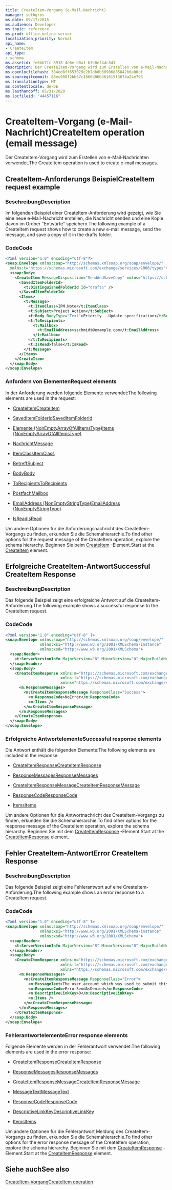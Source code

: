 ```yaml
---
title: CreateItem-Vorgang (e-Mail-Nachricht)
manager: sethgros
ms.date: 09/17/2015
ms.audience: Developer
ms.topic: reference
ms.prod: office-online-server
localization_priority: Normal
api_name:
- CreateItem
api_type:
- schema
ms.assetid: fe6bb7fc-8918-4e6e-b0a1-b7e0ef44c3d1
description: Der CreateItem-Vorgang wird zum Erstellen von e-Mail-Nachrichten verwendet.
ms.openlocfilehash: 384ed8ff653029c2b7db0b36986d85842b0a06cf
ms.sourcegitcommit: 88ec988f2bb67c1866d06b361615f3674a24e795
ms.translationtype: MT
ms.contentlocale: de-DE
ms.lasthandoff: 05/31/2020
ms.locfileid: "44457116"
---
```

# <a name="createitem-operation-email-message"></a><span data-ttu-id="39bc4-103">CreateItem-Vorgang (e-Mail-Nachricht)</span><span class="sxs-lookup"><span data-stu-id="39bc4-103">CreateItem operation (email message)</span></span>

<span data-ttu-id="39bc4-104">Der CreateItem-Vorgang wird zum Erstellen von e-Mail-Nachrichten verwendet.</span><span class="sxs-lookup"><span data-stu-id="39bc4-104">The CreateItem operation is used to create e-mail messages.</span></span>
  
## <a name="createitem-request-example"></a><span data-ttu-id="39bc4-105">CreateItem-Anforderungs Beispiel</span><span class="sxs-lookup"><span data-stu-id="39bc4-105">CreateItem request example</span></span>

### <a name="description"></a><span data-ttu-id="39bc4-106">Beschreibung</span><span class="sxs-lookup"><span data-stu-id="39bc4-106">Description</span></span>

<span data-ttu-id="39bc4-107">Im folgenden Beispiel einer CreateItem-Anforderung wird gezeigt, wie Sie eine neue e-Mail-Nachricht erstellen, die Nachricht senden und eine Kopie davon im Ordner "Entwürfe" speichern.</span><span class="sxs-lookup"><span data-stu-id="39bc4-107">The following example of a CreateItem request shows how to create a new e-mail message, send the message, and save a copy of it in the drafts folder.</span></span>
  
### <a name="code"></a><span data-ttu-id="39bc4-108">Code</span><span class="sxs-lookup"><span data-stu-id="39bc4-108">Code</span></span>

```XML
<?xml version="1.0" encoding="utf-8"?>
<soap:Envelope xmlns:soap="http://schemas.xmlsoap.org/soap/envelope/"
  xmlns:t="https://schemas.microsoft.com/exchange/services/2006/types">
  <soap:Body>
    <CreateItem MessageDisposition="SendAndSaveCopy" xmlns="https://schemas.microsoft.com/exchange/services/2006/messages">
      <SavedItemFolderId>
        <t:DistinguishedFolderId Id="drafts" />
      </SavedItemFolderId>
      <Items>
        <t:Message>
          <t:ItemClass>IPM.Note</t:ItemClass>
          <t:Subject>Project Action</t:Subject>
          <t:Body BodyType="Text">Priority - Update specification</t:Body>
          <t:ToRecipients>
            <t:Mailbox>
              <t:EmailAddress>sschmidt@example.com</t:EmailAddress>
            </t:Mailbox>
          </t:ToRecipients>
          <t:IsRead>false</t:IsRead>
        </t:Message>
      </Items>
    </CreateItem>
  </soap:Body>
</soap:Envelope>
```

### <a name="request-elements"></a><span data-ttu-id="39bc4-109">Anfordern von Elementen</span><span class="sxs-lookup"><span data-stu-id="39bc4-109">Request elements</span></span>

<span data-ttu-id="39bc4-110">In der Anforderung werden folgende Elemente verwendet:</span><span class="sxs-lookup"><span data-stu-id="39bc4-110">The following elements are used in the request:</span></span> 
  
- [<span data-ttu-id="39bc4-111">CreateItem</span><span class="sxs-lookup"><span data-stu-id="39bc4-111">CreateItem</span></span>](createitem.md)
    
- [<span data-ttu-id="39bc4-112">SavedItemFolderId</span><span class="sxs-lookup"><span data-stu-id="39bc4-112">SavedItemFolderId</span></span>](saveditemfolderid.md)
    
- [<span data-ttu-id="39bc4-113">Elemente (NonEmptyArrayOfAllItemsType)</span><span class="sxs-lookup"><span data-stu-id="39bc4-113">Items (NonEmptyArrayOfAllItemsType)</span></span>](items-nonemptyarrayofallitemstype.md)
    
- [<span data-ttu-id="39bc4-114">Nachricht</span><span class="sxs-lookup"><span data-stu-id="39bc4-114">Message</span></span>](message-ex15websvcsotherref.md)
    
- [<span data-ttu-id="39bc4-115">ItemClass</span><span class="sxs-lookup"><span data-stu-id="39bc4-115">ItemClass</span></span>](itemclass.md)
    
- [<span data-ttu-id="39bc4-116">Betreff</span><span class="sxs-lookup"><span data-stu-id="39bc4-116">Subject</span></span>](subject.md)
    
- [<span data-ttu-id="39bc4-117">Body</span><span class="sxs-lookup"><span data-stu-id="39bc4-117">Body</span></span>](body.md)
    
- [<span data-ttu-id="39bc4-118">ToRecipients</span><span class="sxs-lookup"><span data-stu-id="39bc4-118">ToRecipients</span></span>](torecipients.md)
    
- [<span data-ttu-id="39bc4-119">Postfach</span><span class="sxs-lookup"><span data-stu-id="39bc4-119">Mailbox</span></span>](mailbox.md)
    
- [<span data-ttu-id="39bc4-120">EmailAddress (NonEmptyStringType)</span><span class="sxs-lookup"><span data-stu-id="39bc4-120">EmailAddress (NonEmptyStringType)</span></span>](emailaddress-nonemptystringtype.md)
    
- [<span data-ttu-id="39bc4-121">IsRead</span><span class="sxs-lookup"><span data-stu-id="39bc4-121">IsRead</span></span>](isread.md)
    
<span data-ttu-id="39bc4-122">Um andere Optionen für die Anforderungsnachricht des CreateItem-Vorgangs zu finden, erkunden Sie die Schemahierarchie.</span><span class="sxs-lookup"><span data-stu-id="39bc4-122">To find other options for the request message of the CreateItem operation, explore the schema hierarchy.</span></span> <span data-ttu-id="39bc4-123">Beginnen Sie beim [CreateItem](createitem.md) -Element.</span><span class="sxs-lookup"><span data-stu-id="39bc4-123">Start at the [CreateItem](createitem.md) element.</span></span> 
  
## <a name="successful-createitem-response"></a><span data-ttu-id="39bc4-124">Erfolgreiche CreateItem-Antwort</span><span class="sxs-lookup"><span data-stu-id="39bc4-124">Successful CreateItem Response</span></span>

### <a name="description"></a><span data-ttu-id="39bc4-125">Beschreibung</span><span class="sxs-lookup"><span data-stu-id="39bc4-125">Description</span></span>

<span data-ttu-id="39bc4-126">Das folgende Beispiel zeigt eine erfolgreiche Antwort auf die CreateItem-Anforderung.</span><span class="sxs-lookup"><span data-stu-id="39bc4-126">The following example shows a successful response to the CreateItem request.</span></span>
  
### <a name="code"></a><span data-ttu-id="39bc4-127">Code</span><span class="sxs-lookup"><span data-stu-id="39bc4-127">Code</span></span>

```XML
<?xml version="1.0" encoding="utf-8" ?>
<soap:Envelope xmlns:soap="http://schemas.xmlsoap.org/soap/envelope/" 
               xmlns:xsi="http://www.w3.org/2001/XMLSchema-instance" 
               xmlns:xsd="http://www.w3.org/2001/XMLSchema">
  <soap:Header>
    <t:ServerVersionInfo MajorVersion="8" MinorVersion="0" MajorBuildNumber="595" MinorBuildNumber="0" xmlns:t="https://schemas.microsoft.com/exchange/services/2006/types" />
  </soap:Header>
  <soap:Body>
    <CreateItemResponse xmlns:m="https://schemas.microsoft.com/exchange/services/2006/messages" 
                        xmlns:t="https://schemas.microsoft.com/exchange/services/2006/types" 
                        xmlns="https://schemas.microsoft.com/exchange/services/2006/messages">
      <m:ResponseMessages>
        <m:CreateItemResponseMessage ResponseClass="Success">
          <m:ResponseCode>NoError</m:ResponseCode>
          <m:Items />
        </m:CreateItemResponseMessage>
      </m:ResponseMessages>
    </CreateItemResponse>
  </soap:Body>
</soap:Envelope>
```

### <a name="successful-response-elements"></a><span data-ttu-id="39bc4-128">Erfolgreiche Antwortelemente</span><span class="sxs-lookup"><span data-stu-id="39bc4-128">Successful response elements</span></span>

<span data-ttu-id="39bc4-129">Die Antwort enthält die folgenden Elemente:</span><span class="sxs-lookup"><span data-stu-id="39bc4-129">The following elements are included in the response:</span></span> 
  
- [<span data-ttu-id="39bc4-130">CreateItemResponse</span><span class="sxs-lookup"><span data-stu-id="39bc4-130">CreateItemResponse</span></span>](createitemresponse.md)
    
- [<span data-ttu-id="39bc4-131">ResponseMessages</span><span class="sxs-lookup"><span data-stu-id="39bc4-131">ResponseMessages</span></span>](responsemessages.md)
    
- [<span data-ttu-id="39bc4-132">CreateItemResponseMessage</span><span class="sxs-lookup"><span data-stu-id="39bc4-132">CreateItemResponseMessage</span></span>](createitemresponsemessage.md)
    
- [<span data-ttu-id="39bc4-133">ResponseCode</span><span class="sxs-lookup"><span data-stu-id="39bc4-133">ResponseCode</span></span>](responsecode.md)
    
- [<span data-ttu-id="39bc4-134">Items</span><span class="sxs-lookup"><span data-stu-id="39bc4-134">Items</span></span>](items.md)
    
<span data-ttu-id="39bc4-135">Um andere Optionen für die Antwortnachricht des CreateItem-Vorgangs zu finden, erkunden Sie die Schemahierarchie.</span><span class="sxs-lookup"><span data-stu-id="39bc4-135">To find other options for the response message of the CreateItem operation, explore the schema hierarchy.</span></span> <span data-ttu-id="39bc4-136">Beginnen Sie mit dem [CreateItemResponse](createitemresponse.md) -Element.</span><span class="sxs-lookup"><span data-stu-id="39bc4-136">Start at the [CreateItemResponse](createitemresponse.md) element.</span></span> 
  
## <a name="error-createitem-response"></a><span data-ttu-id="39bc4-137">Fehler CreateItem-Antwort</span><span class="sxs-lookup"><span data-stu-id="39bc4-137">Error CreateItem Response</span></span>

### <a name="description"></a><span data-ttu-id="39bc4-138">Beschreibung</span><span class="sxs-lookup"><span data-stu-id="39bc4-138">Description</span></span>

<span data-ttu-id="39bc4-139">Das folgende Beispiel zeigt eine Fehlerantwort auf eine CreateItem-Anforderung.</span><span class="sxs-lookup"><span data-stu-id="39bc4-139">The following example shows an error response to a CreateItem request.</span></span>
  
### <a name="code"></a><span data-ttu-id="39bc4-140">Code</span><span class="sxs-lookup"><span data-stu-id="39bc4-140">Code</span></span>

```XML
<?xml version="1.0" encoding="utf-8" ?>
<soap:Envelope xmlns:soap="http://schemas.xmlsoap.org/soap/envelope/" 
               xmlns:xsi="http://www.w3.org/2001/XMLSchema-instance" 
               xmlns:xsd="http://www.w3.org/2001/XMLSchema">
  <soap:Header>
    <t:ServerVersionInfo MajorVersion="8" MinorVersion="0" MajorBuildNumber="595" MinorBuildNumber="0" xmlns:t="https://schemas.microsoft.com/exchange/services/2006/types" />
  </soap:Header>
  <soap:Body>
    <CreateItemResponse xmlns:m="https://schemas.microsoft.com/exchange/services/2006/messages" 
                        xmlns:t="https://schemas.microsoft.com/exchange/services/2006/types" 
                        xmlns="https://schemas.microsoft.com/exchange/services/2006/messages">
      <m:ResponseMessages>
        <m:CreateItemResponseMessage ResponseClass="Error">
          <m:MessageText>The user account which was used to submit this request does not have the right to send mail on behalf of the specified sending account.</m:MessageText>
          <m:ResponseCode>ErrorSendAsDenied</m:ResponseCode>
          <m:DescriptiveLinkKey>0</m:DescriptiveLinkKey>
          <m:Items />
        </m:CreateItemResponseMessage>
      </m:ResponseMessages>
    </CreateItemResponse>
  </soap:Body>
</soap:Envelope>
```

### <a name="error-response-elements"></a><span data-ttu-id="39bc4-141">Fehlerantwortelemente</span><span class="sxs-lookup"><span data-stu-id="39bc4-141">Error response elements</span></span>

<span data-ttu-id="39bc4-142">Folgende Elemente werden in der Fehlerantwort verwendet:</span><span class="sxs-lookup"><span data-stu-id="39bc4-142">The following elements are used in the error response:</span></span> 
  
- [<span data-ttu-id="39bc4-143">CreateItemResponse</span><span class="sxs-lookup"><span data-stu-id="39bc4-143">CreateItemResponse</span></span>](createitemresponse.md)
    
- [<span data-ttu-id="39bc4-144">ResponseMessages</span><span class="sxs-lookup"><span data-stu-id="39bc4-144">ResponseMessages</span></span>](responsemessages.md)
    
- [<span data-ttu-id="39bc4-145">CreateItemResponseMessage</span><span class="sxs-lookup"><span data-stu-id="39bc4-145">CreateItemResponseMessage</span></span>](createitemresponsemessage.md)
    
- [<span data-ttu-id="39bc4-146">MessageText</span><span class="sxs-lookup"><span data-stu-id="39bc4-146">MessageText</span></span>](messagetext.md)
    
- [<span data-ttu-id="39bc4-147">ResponseCode</span><span class="sxs-lookup"><span data-stu-id="39bc4-147">ResponseCode</span></span>](responsecode.md)
    
- [<span data-ttu-id="39bc4-148">DescriptiveLinkKey</span><span class="sxs-lookup"><span data-stu-id="39bc4-148">DescriptiveLinkKey</span></span>](descriptivelinkkey.md)
    
- [<span data-ttu-id="39bc4-149">Items</span><span class="sxs-lookup"><span data-stu-id="39bc4-149">Items</span></span>](items.md)
    
<span data-ttu-id="39bc4-150">Um andere Optionen für die Fehlerantwort Meldung des CreateItem-Vorgangs zu finden, erkunden Sie die Schemahierarchie.</span><span class="sxs-lookup"><span data-stu-id="39bc4-150">To find other options for the error response message of the CreateItem operation, explore the schema hierarchy.</span></span> <span data-ttu-id="39bc4-151">Beginnen Sie mit dem [CreateItemResponse](createitemresponse.md) -Element.</span><span class="sxs-lookup"><span data-stu-id="39bc4-151">Start at the [CreateItemResponse](createitemresponse.md) element.</span></span> 
  
## <a name="see-also"></a><span data-ttu-id="39bc4-152">Siehe auch</span><span class="sxs-lookup"><span data-stu-id="39bc4-152">See also</span></span>



[<span data-ttu-id="39bc4-153">CreateItem-Vorgang</span><span class="sxs-lookup"><span data-stu-id="39bc4-153">CreateItem operation</span></span>](createitem-operation.md)

